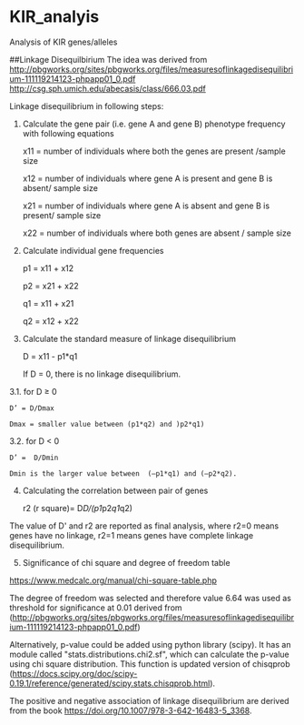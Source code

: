 # KIR_analyis
Analysis of KIR genes/alleles 

##Linkage Disequilbirium 
The idea was derived from
http://pbgworks.org/sites/pbgworks.org/files/measuresoflinkagedisequilibrium-111119214123-phpapp01_0.pdf
http://csg.sph.umich.edu/abecasis/class/666.03.pdf


Linkage disequilibrium in following steps:
1. Calculate the gene pair (i.e. gene A and gene B) phenotype frequency with following equations

	x11 = number of individuals where both the genes are present /sample size

	x12 = number of individuals where gene A is present and gene B is absent/ sample size

	x21 = number of individuals where gene A is absent and gene B is present/ sample size

	x22 = number of individuals where both genes are absent / sample size

2. Calculate individual gene frequencies 

	p1 = x11 + x12

	p2 = x21 + x22

	q1 = x11 + x21

	q2 = x12 + x22

3. Calculate the standard measure of linkage disequilibrium 

	D = x11 - p1*q1

	If D = 0, there is no linkage disequilibrium. 


3.1. for D  ≥  0 

	D’ = D/Dmax

	Dmax = smaller value between (p1*q2) and )p2*q1)


3.2. for D < 0

	D’ =  D/Dmin

	Dmin is the larger value between  (–p1*q1) and (–p2*q2). 

4. Calculating the correlation between pair of genes

	r2 (r square)= D*D/(p1*p2*q1*q2)


The value of D' and r2 are reported as final analysis, where r2=0 means genes have no linkage, r2=1 means genes have complete linkage disequilibrium. 


5. Significance of chi square and degree of freedom table 

https://www.medcalc.org/manual/chi-square-table.php

The degree of freedom was selected and therefore value 6.64 was used as threshold for significance at 0.01
derived from (http://pbgworks.org/sites/pbgworks.org/files/measuresoflinkagedisequilibrium-111119214123-phpapp01_0.pdf)

Alternatively, p-value could be added using python library (scipy). It has an module called "stats.distributions.chi2.sf", which can calculate the p-value using chi square distribution. This function is updated version of chisqprob (https://docs.scipy.org/doc/scipy-0.19.1/reference/generated/scipy.stats.chisqprob.html). 

The positive and negative association of linkage disequilibrium are derived from the book https://doi.org/10.1007/978-3-642-16483-5_3368.  
